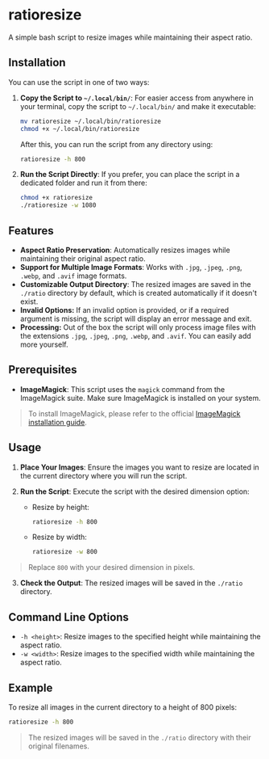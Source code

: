 # ratioresize

A simple bash script to resize images while maintaining their aspect ratio.
## Installation

You can use the script in one of two ways:

1. **Copy the Script to `~/.local/bin/`**: For easier access from anywhere in your terminal, copy the script to `~/.local/bin/` and make it executable:
   ```bash
   mv ratioresize ~/.local/bin/ratioresize
   chmod +x ~/.local/bin/ratioresize
   ```
   After this, you can run the script from any directory using:
   ```bash
   ratioresize -h 800
   ```

2. **Run the Script Directly**: If you prefer, you can place the script in a dedicated folder and run it from there:
   ```bash
   chmod +x ratioresize
   ./ratioresize -w 1080
   ```

## Features

- **Aspect Ratio Preservation**: Automatically resizes images while maintaining their original aspect ratio.
- **Support for Multiple Image Formats**: Works with `.jpg`, `.jpeg`, `.png`, `.webp`, and `.avif` image formats.
- **Customizable Output Directory**: The resized images are saved in the `./ratio` directory by default, which is created automatically if it doesn't exist.
- **Invalid Options:** If an invalid option is provided, or if a required argument is missing, the script will display an error message and exit.
- **Processing:** Out of the box the script will only process image files with the extensions `.jpg`, `.jpeg`, `.png`, `.webp`, and `.avif`. You can easily add more yourself.

## Prerequisites

- **ImageMagick**: This script uses the `magick` command from the ImageMagick suite. Make sure ImageMagick is installed on your system.

> To install ImageMagick, please refer to the official [ImageMagick installation guide](https://imagemagick.org/script/download.php).

## Usage

1. **Place Your Images**: Ensure the images you want to resize are located in the current directory where you will run the script.

2. **Run the Script**: Execute the script with the desired dimension option:
    - Resize by height:
      ```bash
      ratioresize -h 800
      ```
    - Resize by width:
      ```bash
      ratioresize -w 800
      ```
> Replace `800` with your desired dimension in pixels.

3. **Check the Output**: The resized images will be saved in the `./ratio` directory. 

## Command Line Options

- `-h <height>`: Resize images to the specified height while maintaining the aspect ratio.
- `-w <width>`: Resize images to the specified width while maintaining the aspect ratio.

## Example

To resize all images in the current directory to a height of 800 pixels:

```bash
ratioresize -h 800
```

> The resized images will be saved in the `./ratio` directory with their original filenames.
